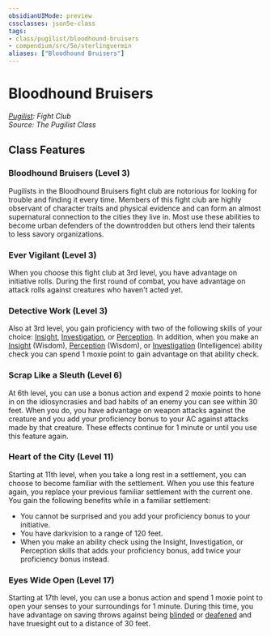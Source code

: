 ```yaml
---
obsidianUIMode: preview
cssclasses: json5e-class
tags:
- class/pugilist/bloodhound-bruisers
- compendium/src/5e/sterlingvermin
aliases: ["Bloodhound Bruisers"]
---
```

# Bloodhound Bruisers
*[Pugilist](./pugilist-sterlingvermin.md#): Fight Club*  
*Source: The Pugilist Class*  


## Class Features

### Bloodhound Bruisers (Level 3)

Pugilists in the Bloodhound Bruisers fight club are notorious for looking for trouble and finding it every time. Members of this fight club are highly observant of character traits and physical evidence and can form an almost supernatural connection to the cities they live in. Most use these abilities to become urban defenders of the downtrodden but others lend their talents to less savory organizations.

### Ever Vigilant (Level 3)

When you choose this fight club at 3rd level, you have advantage on initiative rolls. During the first round of combat, you have advantage on attack rolls against creatures who haven't acted yet.

### Detective Work (Level 3)

Also at 3rd level, you gain proficiency with two of the following skills of your choice: [Insight](../../../Rules%20&%20Options/5e%20Rules/skills.md##Insight), [Investigation](../../../Rules%20&%20Options/5e%20Rules/skills.md##Investigation), or [Perception](../../../Rules%20&%20Options/5e%20Rules/skills.md##Perception). In addition, when you make an [Insight](../../../Rules%20&%20Options/5e%20Rules/skills.md##Insight) (Wisdom), [Perception](../../../Rules%20&%20Options/5e%20Rules/skills.md##Perception) (Wisdom), or [Investigation](../../../Rules%20&%20Options/5e%20Rules/skills.md##Investigation) (Intelligence) ability check you can spend 1 moxie point to gain advantage on that ability check.

### Scrap Like a Sleuth (Level 6)

At 6th level, you can use a bonus action and expend 2 moxie points to hone in on the idiosyncrasies and bad habits of an enemy you can see within 30 feet. When you do, you have advantage on weapon attacks against the creature and you add your proficiency bonus to your AC against attacks made by that creature. These effects continue for 1 minute or until you use this feature again.

### Heart of the City (Level 11)

Starting at 11th level, when you take a long rest in a settlement, you can choose to become familiar with the settlement. When you use this feature again, you replace your previous familiar settlement with the current one. You gain the following benefits while in a familiar settlement:

- You cannot be surprised and you add your proficiency bonus to your initiative.  
- You have darkvision to a range of 120 feet.  
- When you make an ability check using the Insight, Investigation, or Perception skills that adds your proficiency bonus, add twice your proficiency bonus instead.  

### Eyes Wide Open (Level 17)

Starting at 17th level, you can use a bonus action and spend 1 moxie point to open your senses to your surroundings for 1 minute. During this time, you have advantage on saving throws against being [blinded](../../../Rules%20&%20Options/5e%20Rules/conditions.md##blinded) or [deafened](../../../Rules%20&%20Options/5e%20Rules/conditions.md##deafened) and have truesight out to a distance of 30 feet.